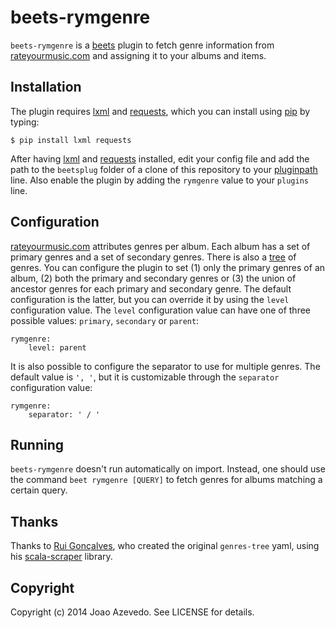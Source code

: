 # beets-rymgenre

`beets-rymgenre` is a [beets][beets] plugin to fetch genre information from
[rateyourmusic.com][rym] and assigning it to your albums and items.

## Installation

The plugin requires [lxml][lxml] and [requests][requests], which you can install
using [pip][pip] by typing:

```
$ pip install lxml requests
```

After having [lxml][lxml] and [requests][requests] installed, edit your config
file and add the path to the `beetsplug` folder of a clone of this repository to
your [pluginpath][beets-pluginpath] line. Also enable the plugin by adding the
`rymgenre` value to your `plugins` line.

## Configuration

[rateyourmusic.com][rym] attributes genres per album. Each album has a set of
primary genres and a set of secondary genres. There is also a [tree][rym-tree]
of genres. You can configure the plugin to set (1) only the primary genres of an
album, (2) both the primary and secondary genres or (3) the union of ancestor
genres for each primary and secondary genre. The default configuration is the
latter, but you can override it by using the `level` configuration value. The
`level` configuration value can have one of three possible values: `primary`,
`secondary` or `parent`:

```
rymgenre:
    level: parent
```

It is also possible to configure the separator to use for multiple genres. The
default value is `', '`, but it is customizable through the `separator`
configuration value:

```
rymgenre:
    separator: ' / '
```

## Running

`beets-rymgenre` doesn't run automatically on import. Instead, one should use
the command `beet rymgenre [QUERY]` to fetch genres for albums matching a
certain query.

## Thanks

Thanks to [Rui Gonçalves][ruippeixotog], who created the original `genres-tree`
yaml, using his [scala-scraper][scala-scraper] library.

## Copyright

Copyright (c) 2014 Joao Azevedo. See LICENSE for details.

[beets]: http://beets.radbox.org/
[beets-pluginpath]: http://beets.readthedocs.org/en/latest/reference/config.html#pluginpath
[lxml]: http://lxml.de/
[pip]: http://www.pip-installer.org/
[requests]: http://docs.python-requests.org/
[ruippeixotog]: http://github.com/ruippeixotog/
[rym]: http://rateyourmusic.com/
[rym-tree]: http://rateyourmusic.com/rgenre
[scala-scraper]: http://github.com/ruippeixotog/scala-scraper
